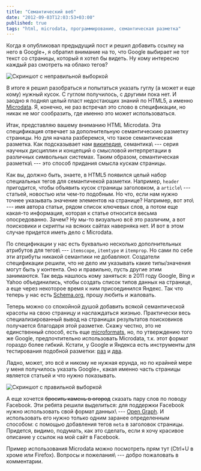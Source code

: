 ```yaml
---
title: "Семантический веб"
date: "2012-09-03T12:03:53+03:00"
published: true
tags: "html, microdata, программирование, семантическая разметка"
---
```


Когда я опубликовал предыдущий пост и решил добавить ссылку на него в Google+, я обратил внимание на то, что Google
выбирает не тот текст со страницы, который я хотел бы видеть. Ну кому интересно каждый раз смотреть на облако тегов?

![](/images/screenshots/semantic-web-1.png "Скриншот с неправильной выборкой")

В итоге я решил разобраться и попытаться указать гуглу (а может и еще кому) нужный кусок. С гуглом получилось,
с другими пока нет. И заодно я поднял целый пласт недостающих знаний по HTML5, а именно
[Microdata](http://www.w3.org/TR/2011/WD-microdata-20110525/). Я, конечно, не раз встречал это слово в спецификации,
но никак не мог сообразить, где именно это может использоваться.

Итак, представляю вашему вниманию HTML Microdata. Эта спецификация отвечает за дополнительную семантическию разметку
страницы. Но для начала разберемся, что такое семантическая разметка. Как подсказывает нам
[википедия](http://ru.wikipedia.org/wiki/%D0%A1%D0%B5%D0%BC%D0%B0%D0%BD%D1%82%D0%B8%D0%BA%D0%B0_(%D0%B7%D0%BD%D0%B0%D1%87%D0%B5%D0%BD%D0%B8%D1%8F)),
семантика\ --- серия научных дисциплин и концепций о смысловой интерпретации в различных символьных системах. Таким
образом, семантическая разметка\ --- это способ придания смысла кускам страницы.

Как вы, должно быть, знаете, в HTML5 появился целый набор специальных тегов для семантичекой разметки. Например,
`header` пригодится, чтобы объявить кусок страницы заголовком, а `article`\ --- статьей, новостью или чем-то
подобным. Но что, если нам нужно точнее указывать значение элементов на странице? Например, вот это\ --- имя автора
статьи, рядом список ключевых слов, а потом еще какая-то информация, которая к статье относится весьма опосредованно.
Зачем? Ну мы-то визуально всё это различим, а вот поисковики и скрипты на всяких сайтах наверняка нет. И вот в этом
случае придется иметь дело с Microdata.

По спецификации у нас есть буквально несколько дополнительных атрибутов для тегов\ --- `itemscope`, `itemtype` и
`itemprop`. Но сами по себе эти атрибуты никакой семантики не добавляют. Создатели спецификации решили, что не дело им
указывать какие типы/значения могут быть у контента. Оно и правильно, пусть другие этим занимаются. Так ведь нашлось
кому заняться: в 2011 году Google, Bing и Yahoo объединились, чтобы создать список типов данных на странице, а еще
через некоторое время к ним присоединился Яндекс. Так что теперь у нас есть [Schema.org](http://schema.org/), прошу
любить и жаловать.

Теперь можно со спокойной душой добавить всякой семантической красоты на свою страницу и наслаждаться жизнью.
Практически весь специализированный вывод на страницах результатов поисковиков получается благодаря этой разметке.
Скажу честно, это не единственный способ, есть еще [microformats](http://microformats.org/), но, по утверждению того же
Google, предпочтительно использовать Microdata, т.к. этот формат гораздо более гибкий.
Кстати, у Google и Яндекса есть инструменты для тестирования подобной разметки:
[раз](http://www.google.com/webmasters/tools/richsnippets) и [два](http://webmaster.yandex.ru/microtest.xml).

Ладно, может, это всё и никому не нужная ерунда, но по крайней мере у меня получилось указать Google+, какая именно
часть страницы является статьей и что нужно показывать.

![](/images/screenshots/semantic-web-2.png "Скриншот с правильной выборкой")

А еще хочется ~~бросить камень в огород~~ сказать пару слов по поводу Facebook. Эти ребята решили выделиться: для
поддержки Facebook нужно использовать свой формат данных\ ---
[Open Graph](http://developers.facebook.com/docs/opengraph/). И использовать его нужно только одним заранее
определенным способом: с помощью добавления тегов `meta` в заголовок страницы. Придется, видимо, подумать, как это
сделать, если я хочу красивое описание у ссылок на мой сайт в Facebook.

Пример использования Microdata можно посмотреть прям тут (Ctrl+U в хроме или Firefox). Вопросы и пожелания\ ---
добро пожаловать в комментарии.

